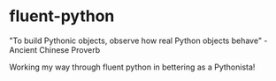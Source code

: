 # fluent-python

"To build Pythonic objects, observe how real Python objects behave" - Ancient Chinese Proverb

Working my way through fluent python in bettering as a Pythonista!
